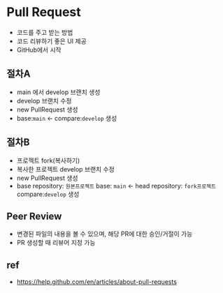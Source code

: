 # Pull Request
* 코드를 주고 받는 방법
* 코드 리뷰하기 좋은 UI 제공
* GitHub에서 시작

## 절차A
* main 에서 develop 브랜치 생성
* develop 브랜치 수정
* new PullRequest 생성
* base:`main` ← compare:`develop` 생성

## 절차B
* 프로젝트 fork(복사하기)
* 복사한 프로젝트 develop 브랜치 수정
* new PullRequest 생성
* base repository: `원본프로젝트` base: `main` ← head repository: `fork프로젝트` compare:`develop` 생성

## Peer Review
* 변경된 파일의 내용을 볼 수 있으며, 해당 PR에 대한 승인/거절이 가능
* PR 생성할 때 리뷰어 지정 가능

## ref
* https://help.github.com/en/articles/about-pull-requests
